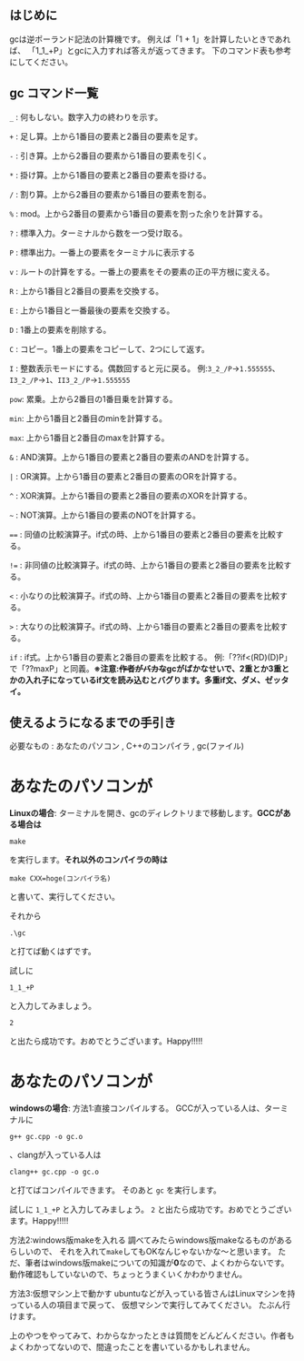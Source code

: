 ## はじめに
gcは逆ポーランド記法の計算機です。
例えば「1 + 1」を計算したいときであれば、
「1_1_+P」とgcに入力すれば答えが返ってきます。
下のコマンド表も参考にしてください。

## gc コマンド一覧

` _ `  : 何もしない。数字入力の終わりを示す。

` + `  : 足し算。上から1番目の要素と2番目の要素を足す。 

` - `  : 引き算。上から2番目の要素から1番目の要素を引く。

` * `  : 掛け算。上から1番目の要素と2番目の要素を掛ける。

` / `  : 割り算。上から2番目の要素から1番目の要素を割る。

` % `  : mod。上から2番目の要素から1番目の要素を割った余りを計算する。

` ? `  : 標準入力。ターミナルから数を一つ受け取る。

` P `  : 標準出力。一番上の要素をターミナルに表示する

` v `  : ルートの計算をする。一番上の要素をその要素の正の平方根に変える。

` R `  : 上から1番目と2番目の要素を交換する。

` E `  : 上から1番目と一番最後の要素を交換する。

` D `  : 1番上の要素を削除する。

` C `  : コピー。1番上の要素をコピーして、2つにして返す。

` I `  : 整数表示モードにする。偶数回すると元に戻る。
		例:`3_2_/P`→`1.555555`、`I3_2_/P`→`1`、`II3_2_/P`→`1.555555`

` pow `: 累乗。上から2番目の1番目乗を計算する。

` min `: 上から1番目と2番目のminを計算する。

` max `: 上から1番目と2番目のmaxを計算する。

` & `  : AND演算。上から1番目の要素と2番目の要素のANDを計算する。

` | `  : OR演算。上から1番目の要素と2番目の要素のORを計算する。

` ^ `  : XOR演算。上から1番目の要素と2番目の要素のXORを計算する。

` ~ `  : NOT演算。上から1番目の要素のNOTを計算する。

` == ` : 同値の比較演算子。if式の時、上から1番目の要素と2番目の要素を比較する。

` != ` : 非同値の比較演算子。if式の時、上から1番目の要素と2番目の要素を比較する。

` < `  : 小なりの比較演算子。if式の時、上から1番目の要素と2番目の要素を比較する。

` > `  : 大なりの比較演算子。if式の時、上から1番目の要素と2番目の要素を比較する。

` if ` : if式。上から1番目の要素と2番目の要素を比較する。
		例:「??if<(RD)(D)P」で「??maxP」と同義。**※注意:~~作者がバカな~~gcがばかなせいで、2重とか3重とかの入れ子になっているif文を読み込むとバグります。多重if文、ダメ、ゼッタイ。**




## 使えるようになるまでの手引き
必要なもの : あなたのパソコン , C++のコンパイラ , gc(ファイル)

# あなたのパソコンが
**Linuxの場合**:
 ターミナルを開き、gcのディレクトリまで移動します。**GCCがある場合は**

`make`

を実行します。**それ以外のコンパイラの時は**

`make CXX=hoge(コンパイラ名)`

と書いて、実行してください。

  それから

`.\gc`

と打てば動くはずです。
 
 試しに

`1_1_+P`

と入力してみましょう。

`2`

と出たら成功です。おめでとうございます。Happy!!!!!



# あなたのパソコンが
**windowsの場合**: 
 方法1:直接コンパイルする。
  GCCが入っている人は、ターミナルに

`g++ gc.cpp -o gc.o`

、clangが入っている人は

`clang++ gc.cpp -o gc.o`

と打てばコンパイルできます。
  そのあと
   `gc`
  を実行します。

 試しに
  `1_1_+P`
 と入力してみましょう。
  `2`
 と出たら成功です。おめでとうございます。Happy!!!!!

 方法2:windows版makeを入れる
  調べてみたらwindows版makeなるものがあるらしいので、
  それを入れて`make`してもOKなんじゃないかな～と思います。
  ただ、筆者はwindows版makeについての知識が**0**なので、よくわからないです。
  動作確認もしていないので、ちょっとうまくいくかわかりません。

 方法3:仮想マシン上で動かす
  ubuntuなどが入っている皆さんはLinuxマシンを持っている人の項目まで戻って、
  仮想マシンで実行してみてください。
  たぶん行けます。

上のやつをやってみて、わからなかったときは質問をどんどんください。作者もよくわかってないので、間違ったことを書いているかもしれません。
